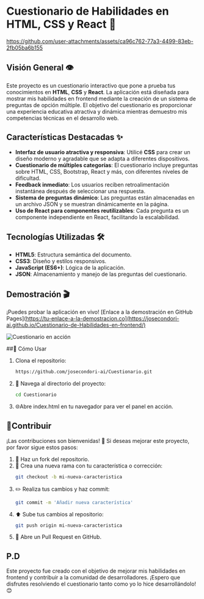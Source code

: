 # Cuestionario de Habilidades en HTML, CSS y React 🎯



https://github.com/user-attachments/assets/ca96c762-77a3-4499-83eb-2fb05ba6b155


## Visión General 👁️

Este proyecto es un cuestionario interactivo que pone a prueba tus conocimientos en **HTML**, **CSS** y **React**. La aplicación está diseñada para mostrar mis habilidades en frontend mediante la creación de un sistema de preguntas de opción múltiple. El objetivo del cuestionario es proporcionar una experiencia educativa atractiva y dinámica mientras demuestro mis competencias técnicas en el desarrollo web.

## Características Destacadas ✨

- **Interfaz de usuario atractiva y responsiva**: Utilicé **CSS** para crear un diseño moderno y agradable que se adapta a diferentes dispositivos.
- **Cuestionario de múltiples categorías**: El cuestionario incluye preguntas sobre HTML, CSS, Bootstrap, React y más, con diferentes niveles de dificultad.
- **Feedback inmediato**: Los usuarios reciben retroalimentación instantánea después de seleccionar una respuesta.
- **Sistema de preguntas dinámico**: Las preguntas están almacenadas en un archivo JSON y se muestran dinámicamente en la página.
- **Uso de React para componentes reutilizables**: Cada pregunta es un componente independiente en React, facilitando la escalabilidad.

## Tecnologías Utilizadas 🛠️

- **HTML5**: Estructura semántica del documento.
- **CSS3**: Diseño y estilos responsivos.
- **JavaScript (ES6+)**: Lógica de la aplicación.
- **JSON**: Almacenamiento y manejo de las preguntas del cuestionario.

## Demostración 🎬

¡Puedes probar la aplicación en vivo! [Enlace a la demostración en GitHub Pages](https://tu-enlace-a-la-demostracion.co](https://josecondori-ai.github.io/Cuestionario-de-Habilidades-en-frontend/)

![Cuestionario en acción](./assets/demo-screenshot.png)

##🚀 Cómo Usar
1.  Clona el repositorio:
    ```bash
    https://github.com/josecondori-ai/Cuestionario.git
    ```
2. 📂 Navega al directorio del proyecto:
    ```bash
    cd Cuestionario 
    ```
3.  🌐Abre index.html en tu navegador para ver el panel en acción.

## 🤝Contribuir
¡Las contribuciones son bienvenidas! 🙌 Si deseas mejorar este proyecto, por favor sigue estos pasos:
1. 🍴 Haz un fork del repositorio.
2. 🌿 Crea una nueva rama con tu característica o corrección:
    ```bash
    git checkout -b mi-nueva-caracteristica
    ```
3. ✏️ Realiza tus cambios y haz commit:
    ```bash
    git commit -m 'Añadir nueva característica'
    ```
4. ⬆️ Sube tus cambios al repositorio:
    ```bash
    git push origin mi-nueva-caracteristica
    ```
5. 🔄 Abre un Pull Request en GitHub.

## P.D
Este proyecto fue creado con el objetivo de mejorar mis habilidades en frontend y contribuir a la comunidad de desarrolladores. ¡Espero que disfrutes resolviendo el cuestionario tanto como yo lo hice desarrollándolo! 😊
